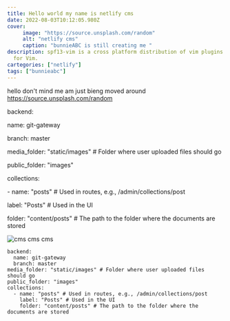 ```yaml
---
title: Hello world my name is netlify cms
date: 2022-08-03T10:12:05.980Z
cover:
     image: "https://source.unsplash.com/random"
     alt: "netlify cms"
     caption: "bunnieABC is still creating me "
description: spf13-vim is a cross platform distribution of vim plugins and resources
  for Vim.
cartegories: ["netlify"]
tags: ["bunnieabc"]
---
```

hello don't mind  me am just bieng moved around[](https://unsplash.com/photos/jrb9JCmD01w) <https://source.unsplash.com/random>

backend:

name: git-gateway

branch: master

media_folder: "static/images" # Folder where user uploaded files should go

public_folder: "images"

collections:

\- name: "posts" # Used in routes, e.g., /admin/collections/post

label: "Posts" # Used in the UI

folder: "content/posts" # The path to the folder where the documents are stored

![cms cms cms](<https://source.unsplash.com/random> "...")

```
backend:
  name: git-gateway
  branch: master
media_folder: "static/images" # Folder where user uploaded files should go
public_folder: "images"
collections:
  - name: "posts" # Used in routes, e.g., /admin/collections/post
    label: "Posts" # Used in the UI
    folder: "content/posts" # The path to the folder where the documents are stored
```
